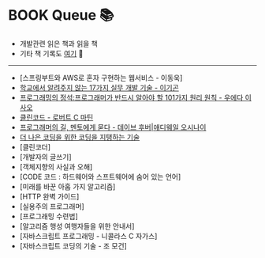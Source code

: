 # BOOK Queue &#128218;
- 개발관련 읽은 책과 읽을 책
- 기타 책 기록도 [여기](https://blog.naver.com/sorbus92)		&#128214;

***
- [스프링부트와 AWS로 혼자 구현하는 웹서비스 - 이동욱]
- [학교에서 알려주지 않는 17가지 실무 개발 기술 - 이기곤](https://blog.naver.com/sorbus92/222067133421)
- [프로그래밍의 정석:프로그래머가 반드시 알아야 할 101가지 원리 원칙 - 우에다 이사오](https://blog.naver.com/sorbus92/222063279884)
- [클린코드 - 로버트 C 마틴](https://blog.naver.com/sorbus92/222040484505)
- [프로그래머의 길, 멘토에게 묻다 - 데이브 후버|애디웨일 오시나이](https://blog.naver.com/sorbus92/222035488106)
- [더 나은 코딩을 위한 코딩을 지탱하는 기술](https://velog.io/@ouo_yoonk/%EB%8D%94-%EB%82%98%EC%9D%80-%EC%BD%94%EB%94%A9%EC%9D%84-%EC%9C%84%ED%95%9C-%EC%BD%94%EB%94%A9%EC%9D%84-%EC%A7%80%ED%83%B1%ED%95%98%EB%8A%94-%EA%B8%B0%EC%88%A0)
- [클린코더]
- [개발자의 글쓰기]
- [객체지향의 사실과 오해]
- [CODE 코드 : 하드웨어와 스프트웨어에 숨어 있는 언어]
- [미래를 바꾼 아홉 가지 알고리즘]
- [HTTP 완벽 가이드]
- [실용주의 프로그래머]
- [프로그래밍 수련법]
- [알고리즘 행성 여행자들을 위한 안내서]
- [자바스크립트 프로그래밍 - 니콜라스 C 자가스]
- [자바스크립트 코딩의 기술 - 조 모건]